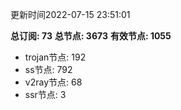 更新时间2022-07-15 23:51:01

**总订阅: 73**
**总节点: 3673**
**有效节点: 1055**
- trojan节点: 192
- ss节点: 792
- v2ray节点: 68
- ssr节点: 3
